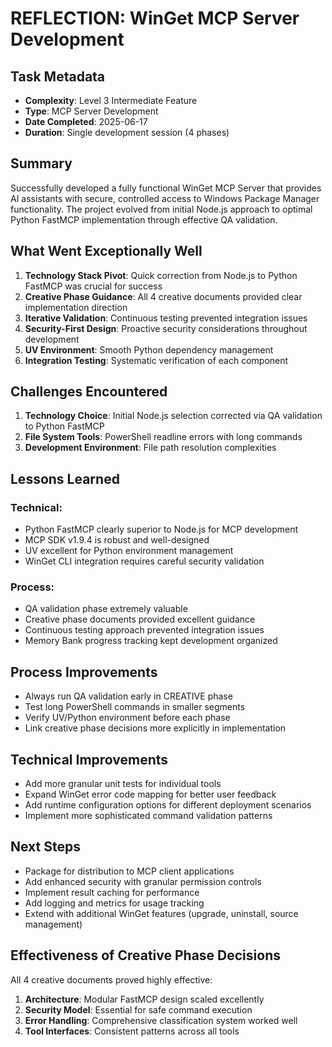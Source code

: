 # REFLECTION: WinGet MCP Server Development
## Task Metadata
- **Complexity**: Level 3 Intermediate Feature
- **Type**: MCP Server Development
- **Date Completed**: 2025-06-17
- **Duration**: Single development session (4 phases)

## Summary
Successfully developed a fully functional WinGet MCP Server that provides AI assistants with secure, controlled access to Windows Package Manager functionality. The project evolved from initial Node.js approach to optimal Python FastMCP implementation through effective QA validation.

## What Went Exceptionally Well
1. **Technology Stack Pivot**: Quick correction from Node.js to Python FastMCP was crucial for success
2. **Creative Phase Guidance**: All 4 creative documents provided clear implementation direction
3. **Iterative Validation**: Continuous testing prevented integration issues
4. **Security-First Design**: Proactive security considerations throughout development
5. **UV Environment**: Smooth Python dependency management
6. **Integration Testing**: Systematic verification of each component

## Challenges Encountered
1. **Technology Choice**: Initial Node.js selection corrected via QA validation to Python FastMCP
2. **File System Tools**: PowerShell readline errors with long commands
3. **Development Environment**: File path resolution complexities

## Lessons Learned
### Technical:
- Python FastMCP clearly superior to Node.js for MCP development
- MCP SDK v1.9.4 is robust and well-designed
- UV excellent for Python environment management
- WinGet CLI integration requires careful security validation

### Process:
- QA validation phase extremely valuable
- Creative phase documents provided excellent guidance
- Continuous testing approach prevented integration issues
- Memory Bank progress tracking kept development organized

## Process Improvements
- Always run QA validation early in CREATIVE phase
- Test long PowerShell commands in smaller segments
- Verify UV/Python environment before each phase
- Link creative phase decisions more explicitly in implementation

## Technical Improvements
- Add more granular unit tests for individual tools
- Expand WinGet error code mapping for better user feedback
- Add runtime configuration options for different deployment scenarios
- Implement more sophisticated command validation patterns

## Next Steps
- Package for distribution to MCP client applications
- Add enhanced security with granular permission controls
- Implement result caching for performance
- Add logging and metrics for usage tracking
- Extend with additional WinGet features (upgrade, uninstall, source management)

## Effectiveness of Creative Phase Decisions
All 4 creative documents proved highly effective:
1. **Architecture**: Modular FastMCP design scaled excellently
2. **Security Model**: Essential for safe command execution
3. **Error Handling**: Comprehensive classification system worked well
4. **Tool Interfaces**: Consistent patterns across all tools

